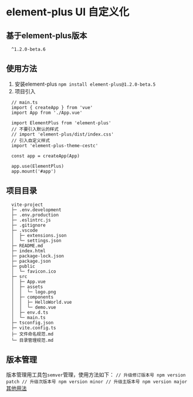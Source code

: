 # element-plus UI 自定义化

## 基于element-plus版本
  ```
    ^1.2.0-beta.6
  ```

## 使用方法
  1. 安装element-plus
    ```
      npm install element-plus@1.2.0-beta.5
    ```
  2. 项目引入
```
  // main.ts
  import { createApp } from 'vue'
  import App from './App.vue'

  import ElementPlus from 'element-plus'
  // 不要引入默认的样式
  // import 'element-plus/dist/index.css'
  // 引入自定义样式
  import 'element-plus-theme-cestc'

  const app = createApp(App)

  app.use(ElementPlus)
  app.mount('#app')
```

## 项目目录
```
  vite-project
  ├─ .env.development
  ├─ .env.production
  ├─ .eslintrc.js
  ├─ .gitignore
  ├─ .vscode
  │  ├─ extensions.json
  │  └─ settings.json
  ├─ README.md
  ├─ index.html
  ├─ package-lock.json
  ├─ package.json
  ├─ public
  │  └─ favicon.ico
  ├─ src
  │  ├─ App.vue
  │  ├─ assets
  │  │  └─ logo.png
  │  ├─ components
  │  │  ├─ HelloWorld.vue
  │  │  └─ demo.vue
  │  ├─ env.d.ts
  │  └─ main.ts
  ├─ tsconfig.json
  ├─ vite.config.ts
  ├─ 文件命名规范.md
  └─ 目录管理规范.md
```

## 版本管理
  版本管理用工具包`semver`管理，使用方法如下：
    ```
      // 升级修订版本号
      npm version patch
      // 升级次版本号
      npm version minor
      // 升级主版本号
      npm version major
    ```
  [其他用法](https://www.npmjs.cn/misc/semver/)